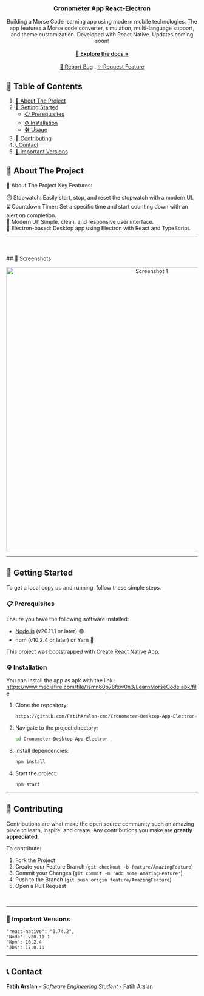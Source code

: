 <p align="center">
  <h3 align="center">Cronometer App React-Electron</h3>
  <p align="center">
  Building a Morse Code learning app using modern mobile technologies. The app features a Morse code converter, simulation, multi-language support, and theme customization. Developed with React Native. Updates coming soon!    <br/><br/>
    <a href="https://github.com/FatihArslan-cmd/CashRegisterApp"><strong>🌟 Explore the docs »</strong></a>
    <br/><br/>
    <a href="https://github.com/FatihArslan-cmd/CashRegisterApp/issues">🐛 Report Bug</a>
    .
    <a href="https://github.com/FatihArslan-cmd/CashRegisterApp/issues">✨ Request Feature</a>
  </p>
</p>

## 📖 Table of Contents

1. [📘 About The Project](#about-the-project)
2. [🚀 Getting Started](#getting-started)
    - [📋 Prerequisites](#prerequisites)
    - [⚙️ Installation](#installation)
    - [🛠️ Usage](#usage)
3. [🤝 Contributing](#contributing)
4. [📞 Contact](#contact)
5. [📌 Important Versions](#important-versions)

## <a id="about-the-project"></a>📘 About The Project


<a id="about-the-project"></a>📘 About The Project
Key Features:<br/>

⏱️ Stopwatch: Easily start, stop, and reset the stopwatch with a modern UI.<br/>
⏳ Countdown Timer: Set a specific time and start counting down with an alert on completion.<br/>
🎨 Modern UI: Simple, clean, and responsive user interface.<br/>
🔄 Electron-based: Desktop app using Electron with React and TypeScript.<br/>
<hr>

<br/>
<br/>
## <a id="screenshots"></a>📸 Screenshots
<p align="center"> 
<img src="https://github.com/user-attachments/assets/cf46ad49-f301-478f-981c-f93f4f034f35" width="750" alt="Screenshot 1"/>
<hr>


## <a id="getting-started"></a>🚀 Getting Started

To get a local copy up and running, follow these simple steps.

### <a id="prerequisites"></a>📋 Prerequisites

Ensure you have the following software installed:
- [Node.js](https://nodejs.org/) (v20.11.1 or later) 🟢
- npm (v10.2.4 or later) or Yarn 🧶

This project was bootstrapped with [Create React Native App](https://github.com/expo/create-react-native-app?tab=readme-ov-file).

### <a id="installation"></a>⚙️ Installation

You can install the app as apk with the link : https://www.mediafire.com/file/1smn60p78fxw0n3/LearnMorseCode.apk/file

1. Clone the repository:
    ```bash
    https://github.com/FatihArslan-cmd/Cronometer-Desktop-App-Electron-.git
    ```
2. Navigate to the project directory:
    ```bash
    cd Cronometer-Desktop-App-Electron-
    ```
3. Install dependencies:
    ```bash
    npm install
    ```
4. Start the project:
    ```bash
    npm start
    ```



<hr>


## <a id="contributing"></a>🤝 Contributing

Contributions are what make the open source community such an amazing place to learn, inspire, and create. Any contributions you make are **greatly appreciated**.

To contribute:

1. Fork the Project
2. Create your Feature Branch (`git checkout -b feature/AmazingFeature`)
3. Commit your Changes (`git commit -m 'Add some AmazingFeature'`)
4. Push to the Branch (`git push origin feature/AmazingFeature`)
5. Open a Pull Request
<br/>

<hr>


### <a id="important-versions"></a>📌 Important Versions
    "react-native": "0.74.2",
    "Node": v20.11.1
    "Npm": 10.2.4
    "JDK": 17.0.10
<hr>


## <a id="contact"></a>📞 Contact

**Fatih Arslan** - *Software Engineering Student* - [Fatih Arslan](https://github.com/FatihArslan-cmd)

